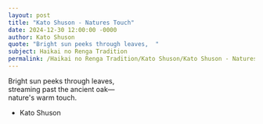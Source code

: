 ```yaml
---
layout: post
title: "Kato Shuson - Natures Touch"
date: 2024-12-30 12:00:00 -0000
author: Kato Shuson
quote: "Bright sun peeks through leaves,  "
subject: Haikai no Renga Tradition
permalink: /Haikai no Renga Tradition/Kato Shuson/Kato Shuson - Natures Touch
---
```


Bright sun peeks through leaves,  
streaming past the ancient oak—  
nature's warm touch.

- Kato Shuson
